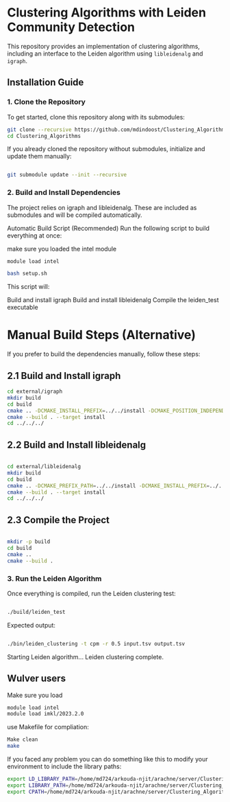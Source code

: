 # Clustering Algorithms with Leiden Community Detection

This repository provides an implementation of clustering algorithms, including an interface to the Leiden algorithm using `libleidenalg` and `igraph`.

## **Installation Guide**

### **1. Clone the Repository**
To get started, clone this repository along with its submodules:

```bash
git clone --recursive https://github.com/mdindoost/Clustering_Algorithms.git
cd Clustering_Algorithms
```
If you already cloned the repository without submodules, initialize and update them manually:
```bash

git submodule update --init --recursive
```
### **2. Build and Install Dependencies**

The project relies on igraph and libleidenalg. These are included as submodules and will be compiled automatically.

Automatic Build Script (Recommended)
Run the following script to build everything at once:

make sure you loaded the intel module
```bash
module load intel

bash setup.sh
```
This script will:

Build and install igraph
Build and install libleidenalg
Compile the leiden_test executable
# Manual Build Steps (Alternative)
If you prefer to build the dependencies manually, follow these steps:

## 2.1 Build and Install igraph
```bash
cd external/igraph
mkdir build
cd build
cmake .. -DCMAKE_INSTALL_PREFIX=../../install -DCMAKE_POSITION_INDEPENDENT_CODE=ON -DBUILD_SHARED_LIBS=ON
cmake --build . --target install
cd ../../../
```
## 2.2 Build and Install libleidenalg

```bash

cd external/libleidenalg
mkdir build
cd build
cmake .. -DCMAKE_PREFIX_PATH=../../install -DCMAKE_INSTALL_PREFIX=../../install
cmake --build . --target install
cd ../../../
```
## 2.3 Compile the Project
```bash

mkdir -p build
cd build
cmake ..
cmake --build .
```
### **3. Run the Leiden Algorithm**

Once everything is compiled, run the Leiden clustering test:

```bash

./build/leiden_test
```
Expected output:
```bash

./bin/leiden_clustering -t cpm -r 0.5 input.tsv output.tsv
```
Starting Leiden algorithm...
Leiden clustering complete.


## Wulver users
Make sure you load 
```bash
module load intel
module load imkl/2023.2.0
```

use Makefile for compliation:

```bash
Make clean
make
```


If you faced any problem you can do something like this to modify your environment to include the library paths:
```bash
export LD_LIBRARY_PATH=/home/md724/arkouda-njit/arachne/server/Clustering_Algorithms/external/install/lib64:$LD_LIBRARY_PATH
export LIBRARY_PATH=/home/md724/arkouda-njit/arachne/server/Clustering_Algorithms/external/install/lib64:$LIBRARY_PATH
export CPATH=/home/md724/arkouda-njit/arachne/server/Clustering_Algorithms/external/install/include:$CPATH
```

